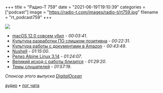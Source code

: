 +++
title = "Радио-Т 759"
date = "2021-06-19T19:10:39"
categories = ["podcast"]
image = "https://radio-t.com/images/radio-t/rt759.jpg"
filename = "rt_podcast759"
+++

![](https://radio-t.com/images/radio-t/rt759.jpg)

- [macOS 12.0 совсем убил](https://developer.apple.com/forums/thread/681907) - *00:03:41*.
- [Культура разработки ПО слишком позитивна](https://habr.com/ru/company/vdsina/blog/562634/) - *00:22:31*.
- [Культура работы с документами в Amazon](https://www.justingarrison.com/blog/2021-03-15-the-document-culture-of-amazon/) - *00:43:49*.
- [Nushell](https://github.com/nushell/nushell) - *01:15:00*.
- [Релиз Alpine Linux 3.14](https://www.opennet.ru/opennews/art.shtml?num=55338) - *01:24:07*.
- [Великий исход с работы близится](https://www.axios.com/resignations-companies-e279fcfc-c8e7-4955-8a9b-47562490ee55.html) - *01:29:20*.
- [Темы слушателей](https://radio-t.com/p/2021/06/15/prep-759/) - *01:57:19*.

*Спонсор этого выпуска [DigitalOcean](https://do.co/radiot)*


[аудио](https://cdn.radio-t.com/rt_podcast759.mp3) • [лог чата](https://chat.radio-t.com/logs/radio-t-759.html)
<audio src="https://cdn.radio-t.com/rt_podcast759.mp3" preload="none"></audio>
